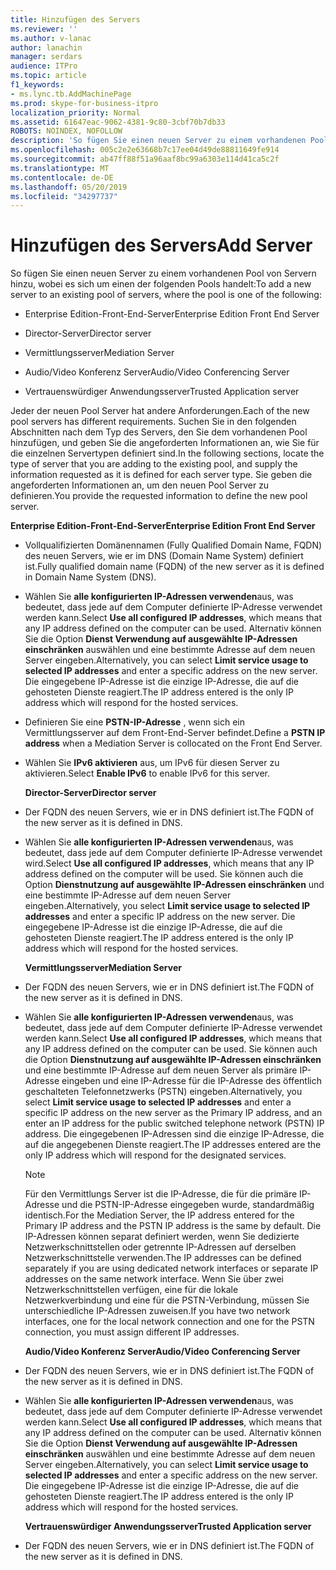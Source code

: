 ```yaml
---
title: Hinzufügen des Servers
ms.reviewer: ''
ms.author: v-lanac
author: lanachin
manager: serdars
audience: ITPro
ms.topic: article
f1_keywords:
- ms.lync.tb.AddMachinePage
ms.prod: skype-for-business-itpro
localization_priority: Normal
ms.assetid: 61647eac-9062-4381-9c80-3cbf70b7db33
ROBOTS: NOINDEX, NOFOLLOW
description: 'So fügen Sie einen neuen Server zu einem vorhandenen Pool von Servern hinzu, wobei es sich um einen der folgenden Pools handelt:'
ms.openlocfilehash: 005c2e2e63668b7c17ee04d49de88811649fe914
ms.sourcegitcommit: ab47ff88f51a96aaf8bc99a6303e114d41ca5c2f
ms.translationtype: MT
ms.contentlocale: de-DE
ms.lasthandoff: 05/20/2019
ms.locfileid: "34297737"
---
```

# <a name="add-server"></a><span data-ttu-id="59bc2-103">Hinzufügen des Servers</span><span class="sxs-lookup"><span data-stu-id="59bc2-103">Add Server</span></span>
 
<span data-ttu-id="59bc2-104">So fügen Sie einen neuen Server zu einem vorhandenen Pool von Servern hinzu, wobei es sich um einen der folgenden Pools handelt:</span><span class="sxs-lookup"><span data-stu-id="59bc2-104">To add a new server to an existing pool of servers, where the pool is one of the following:</span></span>
  
- <span data-ttu-id="59bc2-105">Enterprise Edition-Front-End-Server</span><span class="sxs-lookup"><span data-stu-id="59bc2-105">Enterprise Edition Front End Server</span></span>
    
- <span data-ttu-id="59bc2-106">Director-Server</span><span class="sxs-lookup"><span data-stu-id="59bc2-106">Director server</span></span>
    
- <span data-ttu-id="59bc2-107">Vermittlungsserver</span><span class="sxs-lookup"><span data-stu-id="59bc2-107">Mediation Server</span></span>
    
- <span data-ttu-id="59bc2-108">Audio/Video Konferenz Server</span><span class="sxs-lookup"><span data-stu-id="59bc2-108">Audio/Video Conferencing Server</span></span>
    
- <span data-ttu-id="59bc2-109">Vertrauenswürdiger Anwendungsserver</span><span class="sxs-lookup"><span data-stu-id="59bc2-109">Trusted Application server</span></span>
    
<span data-ttu-id="59bc2-110">Jeder der neuen Pool Server hat andere Anforderungen.</span><span class="sxs-lookup"><span data-stu-id="59bc2-110">Each of the new pool servers has different requirements.</span></span> <span data-ttu-id="59bc2-111">Suchen Sie in den folgenden Abschnitten nach dem Typ des Servers, den Sie dem vorhandenen Pool hinzufügen, und geben Sie die angeforderten Informationen an, wie Sie für die einzelnen Servertypen definiert sind.</span><span class="sxs-lookup"><span data-stu-id="59bc2-111">In the following sections, locate the type of server that you are adding to the existing pool, and supply the information requested as it is defined for each server type.</span></span> <span data-ttu-id="59bc2-112">Sie geben die angeforderten Informationen an, um den neuen Pool Server zu definieren.</span><span class="sxs-lookup"><span data-stu-id="59bc2-112">You provide the requested information to define the new pool server.</span></span>
  
 <span data-ttu-id="59bc2-113">**Enterprise Edition-Front-End-Server**</span><span class="sxs-lookup"><span data-stu-id="59bc2-113">**Enterprise Edition Front End Server**</span></span>
  
- <span data-ttu-id="59bc2-114">Vollqualifizierten Domänennamen (Fully Qualified Domain Name, FQDN) des neuen Servers, wie er im DNS (Domain Name System) definiert ist.</span><span class="sxs-lookup"><span data-stu-id="59bc2-114">Fully qualified domain name (FQDN) of the new server as it is defined in Domain Name System (DNS).</span></span>
    
- <span data-ttu-id="59bc2-115">Wählen Sie **alle konfigurierten IP-Adressen verwenden**aus, was bedeutet, dass jede auf dem Computer definierte IP-Adresse verwendet werden kann.</span><span class="sxs-lookup"><span data-stu-id="59bc2-115">Select **Use all configured IP addresses**, which means that any IP address defined on the computer can be used.</span></span> <span data-ttu-id="59bc2-116">Alternativ können Sie die Option **Dienst Verwendung auf ausgewählte IP-Adressen einschränken** auswählen und eine bestimmte Adresse auf dem neuen Server eingeben.</span><span class="sxs-lookup"><span data-stu-id="59bc2-116">Alternatively, you can select **Limit service usage to selected IP addresses** and enter a specific address on the new server.</span></span> <span data-ttu-id="59bc2-117">Die eingegebene IP-Adresse ist die einzige IP-Adresse, die auf die gehosteten Dienste reagiert.</span><span class="sxs-lookup"><span data-stu-id="59bc2-117">The IP address entered is the only IP address which will respond for the hosted services.</span></span>
    
- <span data-ttu-id="59bc2-118">Definieren Sie eine **PSTN-IP-Adresse** , wenn sich ein Vermittlungsserver auf dem Front-End-Server befindet.</span><span class="sxs-lookup"><span data-stu-id="59bc2-118">Define a **PSTN IP address** when a Mediation Server is collocated on the Front End Server.</span></span>
    
- <span data-ttu-id="59bc2-119">Wählen Sie **IPv6 aktivieren** aus, um IPv6 für diesen Server zu aktivieren.</span><span class="sxs-lookup"><span data-stu-id="59bc2-119">Select **Enable IPv6** to enable IPv6 for this server.</span></span>
    
  <span data-ttu-id="59bc2-120">**Director-Server**</span><span class="sxs-lookup"><span data-stu-id="59bc2-120">**Director server**</span></span>
  
- <span data-ttu-id="59bc2-121">Der FQDN des neuen Servers, wie er in DNS definiert ist.</span><span class="sxs-lookup"><span data-stu-id="59bc2-121">The FQDN of the new server as it is defined in DNS.</span></span>
    
- <span data-ttu-id="59bc2-122">Wählen Sie **alle konfigurierten IP-Adressen verwenden**aus, was bedeutet, dass jede auf dem Computer definierte IP-Adresse verwendet wird.</span><span class="sxs-lookup"><span data-stu-id="59bc2-122">Select **Use all configured IP addresses**, which means that any IP address defined on the computer will be used.</span></span> <span data-ttu-id="59bc2-123">Sie können auch die Option **Dienstnutzung auf ausgewählte IP-Adressen einschränken** und eine bestimmte IP-Adresse auf dem neuen Server eingeben.</span><span class="sxs-lookup"><span data-stu-id="59bc2-123">Alternatively, you select **Limit service usage to selected IP addresses** and enter a specific IP address on the new server.</span></span> <span data-ttu-id="59bc2-124">Die eingegebene IP-Adresse ist die einzige IP-Adresse, die auf die gehosteten Dienste reagiert.</span><span class="sxs-lookup"><span data-stu-id="59bc2-124">The IP address entered is the only IP address which will respond for the hosted services.</span></span>
    
  <span data-ttu-id="59bc2-125">**Vermittlungsserver**</span><span class="sxs-lookup"><span data-stu-id="59bc2-125">**Mediation Server**</span></span>
  
- <span data-ttu-id="59bc2-126">Der FQDN des neuen Servers, wie er in DNS definiert ist.</span><span class="sxs-lookup"><span data-stu-id="59bc2-126">The FQDN of the new server as it is defined in DNS.</span></span>
    
- <span data-ttu-id="59bc2-127">Wählen Sie **alle konfigurierten IP-Adressen verwenden**aus, was bedeutet, dass jede auf dem Computer definierte IP-Adresse verwendet werden kann.</span><span class="sxs-lookup"><span data-stu-id="59bc2-127">Select **Use all configured IP addresses**, which means that any IP address defined on the computer can be used.</span></span> <span data-ttu-id="59bc2-128">Sie können auch die Option **Dienstnutzung auf ausgewählte IP-Adressen einschränken** und eine bestimmte IP-Adresse auf dem neuen Server als primäre IP-Adresse eingeben und eine IP-Adresse für die IP-Adresse des öffentlich geschalteten Telefonnetzwerks (PSTN) eingeben.</span><span class="sxs-lookup"><span data-stu-id="59bc2-128">Alternatively, you select **Limit service usage to selected IP addresses** and enter a specific IP address on the new server as the Primary IP address, and an enter an IP address for the public switched telephone network (PSTN) IP address.</span></span> <span data-ttu-id="59bc2-129">Die eingegebenen IP-Adressen sind die einzige IP-Adresse, die auf die angegebenen Dienste reagiert.</span><span class="sxs-lookup"><span data-stu-id="59bc2-129">The IP addresses entered are the only IP address which will respond for the designated services.</span></span>
    
    > [!NOTE]
    > <span data-ttu-id="59bc2-130">Für den Vermittlungs Server ist die IP-Adresse, die für die primäre IP-Adresse und die PSTN-IP-Adresse eingegeben wurde, standardmäßig identisch.</span><span class="sxs-lookup"><span data-stu-id="59bc2-130">For the Mediation Server, the IP address entered for the Primary IP address and the PSTN IP address is the same by default.</span></span> <span data-ttu-id="59bc2-131">Die IP-Adressen können separat definiert werden, wenn Sie dedizierte Netzwerkschnittstellen oder getrennte IP-Adressen auf derselben Netzwerkschnittstelle verwenden.</span><span class="sxs-lookup"><span data-stu-id="59bc2-131">The IP addresses can be defined separately if you are using dedicated network interfaces or separate IP addresses on the same network interface.</span></span> <span data-ttu-id="59bc2-132">Wenn Sie über zwei Netzwerkschnittstellen verfügen, eine für die lokale Netzwerkverbindung und eine für die PSTN-Verbindung, müssen Sie unterschiedliche IP-Adressen zuweisen.</span><span class="sxs-lookup"><span data-stu-id="59bc2-132">If you have two network interfaces, one for the local network connection and one for the PSTN connection, you must assign different IP addresses.</span></span> 
  
  <span data-ttu-id="59bc2-133">**Audio/Video Konferenz Server**</span><span class="sxs-lookup"><span data-stu-id="59bc2-133">**Audio/Video Conferencing Server**</span></span>
  
- <span data-ttu-id="59bc2-134">Der FQDN des neuen Servers, wie er in DNS definiert ist.</span><span class="sxs-lookup"><span data-stu-id="59bc2-134">The FQDN of the new server as it is defined in DNS.</span></span>
    
- <span data-ttu-id="59bc2-135">Wählen Sie **alle konfigurierten IP-Adressen verwenden**aus, was bedeutet, dass jede auf dem Computer definierte IP-Adresse verwendet werden kann.</span><span class="sxs-lookup"><span data-stu-id="59bc2-135">Select **Use all configured IP addresses**, which means that any IP address defined on the computer can be used.</span></span> <span data-ttu-id="59bc2-136">Alternativ können Sie die Option **Dienst Verwendung auf ausgewählte IP-Adressen einschränken** auswählen und eine bestimmte Adresse auf dem neuen Server eingeben.</span><span class="sxs-lookup"><span data-stu-id="59bc2-136">Alternatively, you can select **Limit service usage to selected IP addresses** and enter a specific address on the new server.</span></span> <span data-ttu-id="59bc2-137">Die eingegebene IP-Adresse ist die einzige IP-Adresse, die auf die gehosteten Dienste reagiert.</span><span class="sxs-lookup"><span data-stu-id="59bc2-137">The IP address entered is the only IP address which will respond for the hosted services.</span></span>
    
  <span data-ttu-id="59bc2-138">**Vertrauenswürdiger Anwendungsserver**</span><span class="sxs-lookup"><span data-stu-id="59bc2-138">**Trusted Application server**</span></span>
  
- <span data-ttu-id="59bc2-139">Der FQDN des neuen Servers, wie er in DNS definiert ist.</span><span class="sxs-lookup"><span data-stu-id="59bc2-139">The FQDN of the new server as it is defined in DNS.</span></span>
    

